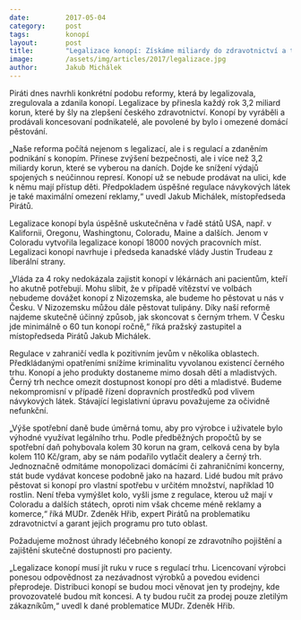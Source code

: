 ```yaml
---
date:         2017-05-04
category:     post
tags:         konopí
layout:       post
title:        "Legalizace konopí: Získáme miliardy do zdravotnictví a tisíce nových pracovních míst"
image:        /assets/img/articles/2017/legalizace.jpg
author:       Jakub Michálek
---
```


Piráti dnes navrhli konkrétní podobu reformy, která by legalizovala, zregulovala a zdanila konopí. Legalizace by přinesla každý rok 3,2 miliard korun, které by šly na zlepšení českého zdravotnictví. Konopí by vyráběli a prodávali koncesovaní podnikatelé, ale povolené by bylo i omezené domácí pěstování.

„Naše reforma počítá nejenom s legalizací, ale i s regulací a zdaněním podnikání s konopím. Přinese zvýšení bezpečnosti, ale i více než 3,2 miliardy korun, které se vyberou na daních. Dojde ke snížení výdajů spojených s neúčinnou represí. Konopí už se nebude prodávat na ulici, kde k němu mají přístup děti. Předpokladem úspěšné regulace návykových látek je také maximální omezení reklamy,“ uvedl Jakub Michálek, místopředseda Pirátů.

Legalizace konopí byla úspěšně uskutečněna v řadě států USA, např. v Kalifornii, Oregonu, Washingtonu, Coloradu, Maine a dalších. Jenom v Coloradu vytvořila legalizace konopí  18000 nových pracovních míst. Legalizaci konopí navrhuje i předseda kanadské vlády Justin Trudeau z liberální strany.

„Vláda za 4 roky nedokázala zajistit konopí v lékárnách ani pacientům, kteří ho akutně potřebují. Mohu slíbit, že v případě vítězství ve volbách nebudeme dovážet konopí z Nizozemska, ale budeme ho pěstovat u nás v Česku. V Nizozemsku můžou dále pěstovat tulipány. Díky naší reformě najdeme skutečně účinný způsob, jak skoncovat s černým trhem. V Česku jde minimálně o 60 tun konopí ročně,“ říká pražský zastupitel a místopředseda Pirátů Jakub Michálek.

Regulace v zahraničí vedla k pozitivním jevům v několika oblastech. Předkládanými opatřeními snížíme kriminalitu vyvolanou existencí černého trhu. Konopí a jeho produkty dostaneme mimo dosah dětí a mladistvých. Černý trh nechce omezit dostupnost konopí pro děti a mladistvé. Budeme nekompromisní v případě řízení dopravních prostředků pod vlivem návykových látek. Stávající legislativní úpravu považujeme za očividně nefunkční.

„Výše spotřební daně bude úměrná tomu, aby pro výrobce i uživatele bylo výhodné využívat legálního trhu. Podle předběžných propočtů by se spotřební daň pohybovala kolem 30 korun na gram, celková cena by byla kolem 110 Kč/gram, aby se nám podařilo vytlačit dealery a černý trh. Jednoznačně odmítáme monopolizaci domácími či zahraničními koncerny, stát bude vydávat koncese podobně jako na hazard. Lidé budou mít právo pěstovat si konopí pro vlastní spotřebu v určitém množství, například 10 rostlin. Není třeba vymýšlet kolo, vyšli jsme z regulace, kterou už mají v Coloradu a dalších státech, oproti nim však chceme méně reklamy a komerce,“ říká MUDr. Zdeněk Hřib, expert Pirátů na problematiku zdravotnictví a garant jejich programu pro tuto oblast.

Požadujeme možnost úhrady léčebného konopí ze zdravotního pojištění a zajištění skutečné dostupnosti pro pacienty.

„Legalizace konopí musí jít ruku v ruce s regulací trhu. Licencovaní výrobci ponesou odpovědnost za nezávadnost výrobků a povedou evidenci přeprodeje. Distribuci konopí se budou moci věnovat jen ty prodejny, kde provozovatelé budou mít koncesi. A ty budou ručit za prodej pouze zletilým zákazníkům,“ uvedl k dané problematice MUDr. Zdeněk Hřib.
